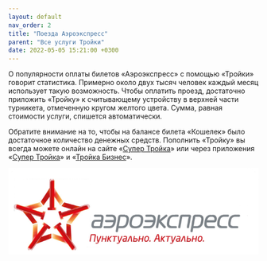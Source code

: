 ```yaml
---
layout: default
nav_order: 2
title: "Поезда Аэроэкспресс"
parent: "Все услуги Тройки"
date: 2022-05-05 15:21:00 +0300
---
```


О популярности оплаты билетов «Аэроэкспресс» с помощью «Тройки» говорит статистика.
Примерно около двух тысяч человек каждый месяц использует такую возможность. Чтобы 
оплатить проезд, достаточно приложить «Тройку» к считывающему устройству в верхней
части турникета, отмеченную кругом желтого цвета. Сумма, равная стоимости услуги,
спишется автоматически.

Обратите внимание на то, чтобы на балансе билета «Кошелек» было достаточное количество
денежных средств. Пополнить «Тройку» вы всегда можете онлайн на сайте «[Супер Тройка](https://supertroika.ru)»
или через приложения «[Супер Тройка](/docs/apps/)» и «[Тройка Бизнес](/docs/apps/)».

![Аэроэкспресс](/assets/images/services/aeroexpress.png)
